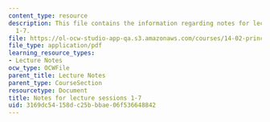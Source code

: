 ```yaml
---
content_type: resource
description: This file contains the information regarding notes for lecture sessions
  1-7.
file: https://ol-ocw-studio-app-qa.s3.amazonaws.com/courses/14-02-principles-of-macroeconomics-spring-2014/3169dc54158dc25bbbae06f536648842_MIT14_02S14_LecNotes1-7.pdf
file_type: application/pdf
learning_resource_types:
- Lecture Notes
ocw_type: OCWFile
parent_title: Lecture Notes
parent_type: CourseSection
resourcetype: Document
title: Notes for lecture sessions 1-7
uid: 3169dc54-158d-c25b-bbae-06f536648842
---
```

